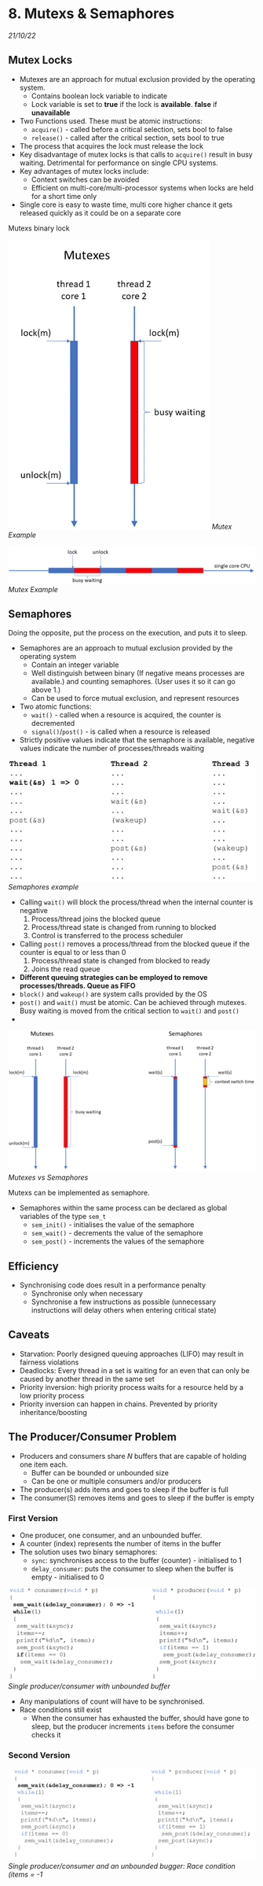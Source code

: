 # 8. Mutexs & Semaphores
_21/10/22_
## Mutex Locks
- Mutexes are an approach for mutual exclusion provided by the operating system.
	- Contains boolean lock variable to indicate
	- Lock variable is set to **true** if the lock is **available**. **false** if **unavailable**
- Two Functions used. These must be atomic instructions:
	- `acquire()` - called before a critical selection, sets bool to false
	- `release()` - called after the critical section, sets bool to true
- The process that acquires the lock must release the lock
- Key disadvantage of mutex locks is that calls to `acquire()` result in busy waiting. Detrimental for performance on single CPU systems.
- Key advantages of mutex locks include:
	- Context switches can be avoided
	- Efficient on multi-core/multi-processor systems when locks are held for a short time only
- Single core is easy to waste time, multi core higher chance it gets released quickly as it could be on a separate core

Mutexs binary lock 

![](../_resources/20221021180257.png)
*Mutex Example*

![](../_resources/20221021180339.png)
*Mutex Example*
## Semaphores
Doing the opposite, put the process on the execution, and puts it to sleep.

- Semaphores are an approach to mutual exclusion provided by the operating system
	- Contain an integer variable
	- Well distinguish between binary (If negative means processes are available.) and counting semaphores. (User uses it so it can go above 1.) 
	- Can be used to force mutual exclusion, and represent resources
- Two atomic functions:
	- `wait()` - called when a resource is acquired, the counter is decremented
	- `signal()`/`post()` - is called when a resource is released
- Strictly positive values indicate that the semaphore is available, negative values indicate the number of processes/threads waiting

![](../_resources/20221021180514.png)
*Semaphores example*

- Calling `wait()` will block the process/thread when the internal counter is negative
	1. Process/thread joins the blocked queue
	2. Process/thread state is changed from running to blocked
	3. Control is transferred to the process scheduler
- Calling `post()` removes a process/thread from the blocked queue if the counter is equal to or less than 0
	1. Process/thread state is changed from blocked to ready
	2. Joins the read queue
- **Different queuing strategies can be employed to remove processes/threads. Queue as FIFO**
- `block()` and `wakeup()` are system calls provided by the OS
- `post()` and `wait()` must be atomic. Can be achieved through mutexes. Busy waiting is moved from the critical section to `wait()` and `post()`
- 
![](../_resources/20221021180600.png)
*Mutexes vs Semaphores*

Mutexs can be implemented as semaphore.

- Semaphores within the same process can be declared as global variables of the type `sem_t`
	- `sem_init()` - initialises the value of the semaphore
	- `sem_wait()` - decrements the value of the semaphore
	- `sem_post()` - increments the values of the semaphore 

## Efficiency
- Synchronising code does result in a performance penalty
	- Synchronise only when necessary
	- Synchronise a few instructions as possible (unnecessary instructions will delay others when entering critical state)

## Caveats
- Starvation: Poorly designed queuing approaches (LIFO) may result in fairness violations
- Deadlocks: Every thread in a set is waiting for an even that can only be caused by another thread in the same set
- Priority inversion: high priority process waits for a resource held by a low priority process
- Priority inversion can happen in chains. Prevented by priority inheritance/boosting

## The Producer/Consumer Problem
- Producers and consumers share *N* buffers that are capable of holding one item each.
	- Buffer can be bounded or unbounded size
	- Can be one or multiple consumers and/or producers
- The producer(s) adds items and goes to sleep if the buffer is full
- The consumer(S) removes items and goes to sleep if the buffer is empty
### First Version
- One producer, one consumer, and an unbounded buffer. 
- A counter (index) represents the number of items in the buffer
- The solution uses two binary semaphores:
	- `sync`: synchronises access to the buffer (counter) - initialised to 1
	- `delay_consumer`: puts the consumer to sleep when the buffer is empty - initialised to 0

![](../_resources/20221021180655.png)
*Single producer/consumer with unbounded buffer*
- Any manipulations of count will have to be synchronised. 
- Race conditions still exist
	- When the consumer has exhausted the buffer, should have gone to sleep, but the producer increments `items` before the consumer checks it
### Second Version

![](../_resources/20221021180723.png)
*Single producer/consumer and an unbounded bugger: Race condition (items = -1*